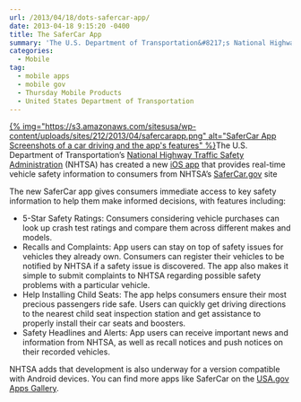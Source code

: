 ```yaml
---
url: /2013/04/18/dots-safercar-app/
date: 2013-04-18 9:15:20 -0400
title: The SaferCar App
summary: 'The U.S. Department of Transportation&#8217;s National Highway Traffic Safety Administration (NHTSA) has created a new iOS app that&nbsp;provides real-time vehicle safety information to consumers from NHTSA&#8217;s SaferCar.gov site The new SaferCar app gives consumers immediate access to key safety information to help'
categories:
  - Mobile
tag:
  - mobile apps
  - mobile gov
  - Thursday Mobile Products
  - United States Department of Transportation
---
```


[{% img="https://s3.amazonaws.com/sitesusa/wp-content/uploads/sites/212/2013/04/safercarapp.png" alt="SaferCar App Screenshots of a car driving and the app's features" %}](https://s3.amazonaws.com/sitesusa/wp-content/uploads/sites/212/2013/04/safercarapp.png)The U.S. Department of Transportation&#8217;s [National Highway Traffic Safety Administration](http://www.nhtsa.gov/) (NHTSA) has created a new [iOS app](https://itunes.apple.com/us/app/safercar/id593086230?ls=1&mt=8) that provides real-time vehicle safety information to consumers from NHTSA&#8217;s [SaferCar.gov](http://www.safercar.gov/) site

The new SaferCar app gives consumers immediate access to key safety information to help them make informed decisions, with features including:

  * 5-Star Safety Ratings: Consumers considering vehicle purchases can look up crash test ratings and compare them across different makes and models.
  * Recalls and Complaints: App users can stay on top of safety issues for vehicles they already own. Consumers can register their vehicles to be notified by NHTSA if a safety issue is discovered. The app also makes it simple to submit complaints to NHTSA regarding possible safety problems with a particular vehicle.
  * Help Installing Child Seats: The app helps consumers ensure their most precious passengers ride safe. Users can quickly get driving directions to the nearest child seat inspection station and get assistance to properly install their car seats and boosters.
  * Safety Headlines and Alerts: App users can receive important news and information from NHTSA, as well as recall notices and push notices on their recorded vehicles.

NHTSA adds that development is also underway for a version compatible with Android devices. You can find more apps like SaferCar on the [USA.gov Apps Gallery](http://apps.usa.gov/).